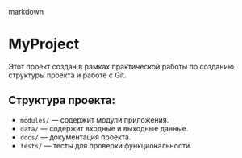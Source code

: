 markdown
   # MyProject

   Этот проект создан в рамках практической работы по созданию структуры проекта и работе с Git.

   ## Структура проекта:
   - `modules/` — содержит модули приложения.
   - `data/` — содержит входные и выходные данные.
   - `docs/` — документация проекта.
   - `tests/` — тесты для проверки функциональности.
